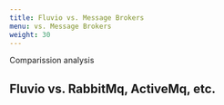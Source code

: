 ```yaml
---
title: Fluvio vs. Message Brokers
menu: vs. Message Brokers
weight: 30
---
```


Comparission analysis

## Fluvio vs. RabbitMq, ActiveMq, etc.
